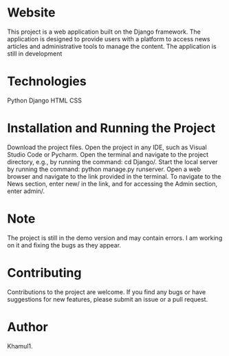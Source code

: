 # Website
This project is a web application built on the Django framework. 
The application is designed to provide users with a platform to access news articles and administrative tools to manage the content. 
The application is still in development

# Technologies
Python
Django
HTML
CSS

# Installation and Running the Project
Download the project files.
Open the project in any IDE, such as Visual Studio Code or Pycharm.
Open the terminal and navigate to the project directory, e.g., by running the command: cd Django/.
Start the local server by running the command: python manage.py runserver.
Open a web browser and navigate to the link provided in the terminal.
To navigate to the News section, enter new/ in the link, and for accessing the Admin section, enter admin/.

# Note
The project is still in the demo version and may contain errors. I am working on it and fixing the bugs as they appear.
# Contributing
Contributions to the project are welcome. If you find any bugs or have suggestions for new features, please submit an issue or a pull request.

# Author
Khamul1.
